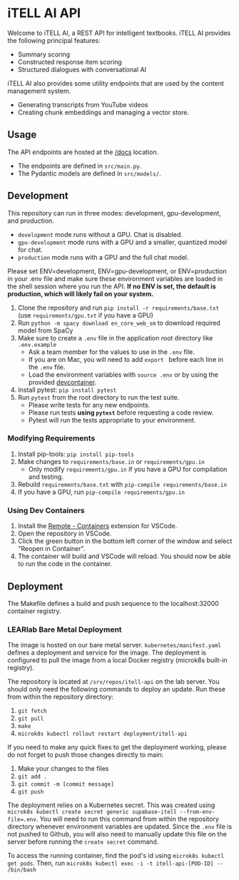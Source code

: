 # iTELL AI API

Welcome to iTELL AI, a REST API for intelligent textbooks. iTELL AI provides the following principal features:

- Summary scoring
- Constructed response item scoring
- Structured dialogues with conversational AI

iTELL AI also provides some utility endpoints that are used by the content management system. 
 - Generating transcripts from YouTube videos
 - Creating chunk embeddings and managing a vector store.

## Usage

The API endpoints are hosted at the [/docs](https://itell-api.learlab.vanderbilt.edu/docs) location.
 - The endpoints are defined in `src/main.py`.
 - The Pydantic models are defined in `src/models/`.

## Development

This repository can run in three modes: development, gpu-development, and production.

 - `development` mode runs without a GPU. Chat is disabled.
 - `gpu-development` mode runs with a GPU and a smaller, quantized model for chat.
 - `production` mode runs with a GPU and the full chat model.

Please set ENV=development, ENV=gpu-development, or ENV=production in your .env file and make sure these environment variables are loaded in the shell session where you run the API.
 **If no ENV is set, the default is production, which will likely fail on your system.**

1. Clone the repository and run `pip install -r requirements/base.txt` (use `requirements/gpu.txt` if you have a GPU)
2. Run `python -m spacy download en_core_web_sm` to download required model from SpaCy
3. Make sure to create a `.env` file in the application root directory like `.env.example`
   - Ask a team member for the values to use in the `.env` file.
   - If you are on Mac, you will need to add `export ` before each line in the `.env` file.
   - Load the environment variables with `source .env` or by using the provided [devcontainer](#using-dev-containers).
4. Install pytest: `pip install pytest`
5. Run `pytest` from the root directory to run the test suite.
   - Please write tests for any new endpoints.
   - Please run tests **using `pytest`** before requesting a code review.
   - Pytest will run the tests appropriate to your environment.

### Modifying Requirements

1. Install pip-tools: `pip install pip-tools`
2. Make changes to `requirements/base.in` or `requirements/gpu.in`
   - Only modify `requirements/gpu.in` if you have a GPU for compilation and testing.
3. Rebuild `requirements/base.txt` with `pip-compile requirements/base.in`
4. If you have a GPU, run `pip-compile requirements/gpu.in`

### Using Dev Containers

1. Install the [Remote - Containers](https://marketplace.visualstudio.com/items?itemName=ms-vscode-remote.remote-containers) extension for VSCode.
2. Open the repository in VSCode.
3. Click the green button in the bottom left corner of the window and select "Reopen in Container".
4. The container will build and VSCode will reload. You should now be able to run the code in the container.

## Deployment

The Makefile defines a build and push sequence to the localhost:32000 container registry.

### LEARlab Bare Metal Deployment

The image is hosted on our bare metal server. `kubernetes/manifest.yaml` defines a deployment and service for the image. The deployment is configured to pull the image from a local Docker registry (microk8s built-in registry).

The repository is located at `/srv/repos/itell-api` on the lab server. You should only need the following commands to deploy an update. Run these from within the repository directory:

1. `git fetch`  
2. `git pull`  
3. `make`  
4. `microk8s kubectl rollout restart deployment/itell-api`  

If you need to make any quick fixes to get the deployment working, please do not forget to push those changes directly to main:  
1. Make your changes to the files
2. `git add .`
3. `git commit -m [commit message]`
4. `git push`

The deployment relies on a Kubernetes secret. This was created using `microk8s kubectl create secret generic supabase-itell --from-env-file=.env`. You will need to run this command from within the repository directory whenever environment variables are updated. Since the `.env` file is not pushed to Github, you will also need to manually update this file on the server before running the `create secret` command.

To access the running container, find the pod's id using `microk8s kubectl get pods`. Then, run `microk8s kubectl exec -i -t itell-api-[POD-ID] -- /bin/bash`

